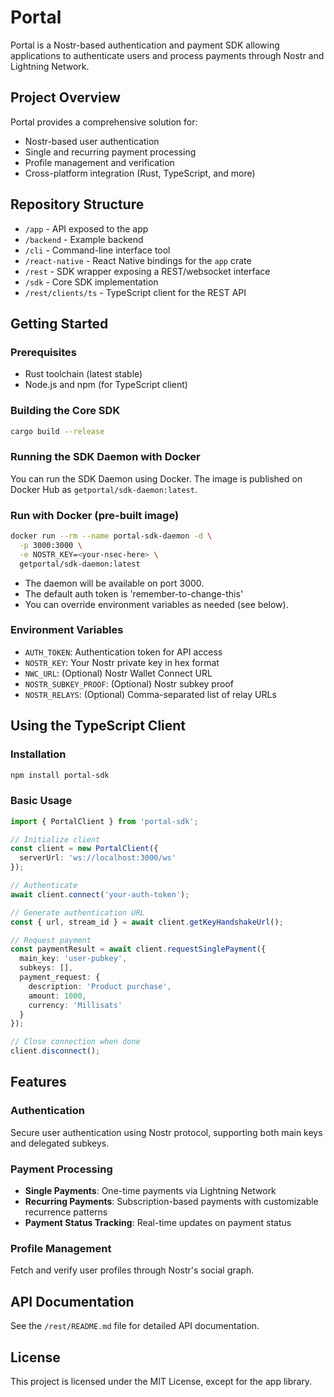 # Portal

Portal is a Nostr-based authentication and payment SDK allowing applications to authenticate users and process payments through Nostr and Lightning Network.

## Project Overview

Portal provides a comprehensive solution for:

- Nostr-based user authentication
- Single and recurring payment processing
- Profile management and verification
- Cross-platform integration (Rust, TypeScript, and more)

## Repository Structure

- `/app` - API exposed to the app
- `/backend` - Example backend
- `/cli` - Command-line interface tool
- `/react-native` - React Native bindings for the `app` crate
- `/rest` - SDK wrapper exposing a REST/websocket interface
- `/sdk` - Core SDK implementation
- `/rest/clients/ts` - TypeScript client for the REST API

## Getting Started

### Prerequisites

- Rust toolchain (latest stable)
- Node.js and npm (for TypeScript client)

### Building the Core SDK

```bash
cargo build --release
```

### Running the SDK Daemon with Docker

You can run the SDK Daemon using Docker. The image is published on Docker Hub as `getportal/sdk-daemon:latest`.

### Run with Docker (pre-built image)

```bash
docker run --rm --name portal-sdk-daemon -d \
  -p 3000:3000 \
  -e NOSTR_KEY=<your-nsec-here> \
  getportal/sdk-daemon:latest
```

- The daemon will be available on port 3000.
- The default auth token is 'remember-to-change-this'
- You can override environment variables as needed (see below).

### Environment Variables

- `AUTH_TOKEN`: Authentication token for API access
- `NOSTR_KEY`: Your Nostr private key in hex format
- `NWC_URL`: (Optional) Nostr Wallet Connect URL
- `NOSTR_SUBKEY_PROOF`: (Optional) Nostr subkey proof
- `NOSTR_RELAYS`: (Optional) Comma-separated list of relay URLs

## Using the TypeScript Client

### Installation

```bash
npm install portal-sdk
```

### Basic Usage

```typescript
import { PortalClient } from 'portal-sdk';

// Initialize client
const client = new PortalClient({
  serverUrl: 'ws://localhost:3000/ws'
});

// Authenticate
await client.connect('your-auth-token');

// Generate authentication URL
const { url, stream_id } = await client.getKeyHandshakeUrl();

// Request payment
const paymentResult = await client.requestSinglePayment({
  main_key: 'user-pubkey',
  subkeys: [],
  payment_request: {
    description: 'Product purchase',
    amount: 1000,
    currency: 'Millisats'
  }
});

// Close connection when done
client.disconnect();
```

## Features

### Authentication

Secure user authentication using Nostr protocol, supporting both main keys and delegated subkeys.

### Payment Processing

- **Single Payments**: One-time payments via Lightning Network
- **Recurring Payments**: Subscription-based payments with customizable recurrence patterns
- **Payment Status Tracking**: Real-time updates on payment status

### Profile Management

Fetch and verify user profiles through Nostr's social graph.

## API Documentation

See the `/rest/README.md` file for detailed API documentation.

## License

This project is licensed under the MIT License, except for the app library.